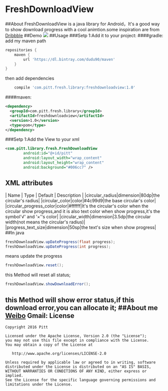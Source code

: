 # FreshDownloadView
##About
FreshDownloadView is a java library for Android，It's a good way to show download progress with a cool animtion.some inspiration are from
[Dribbble](https://dribbble.com/shots/2939772--Daily-gif-Download)
##Demo
![](https://github.com/dudu90/FreshDownloadView/blob/master/screen/screen.gif)
##Usage
###Setp 1:Add it to your project:
####gradle:
add my maven path
```groovy
repositories {
    maven {
        url 'https://dl.bintray.com/dudu90/maven'
    }
}
```
then add dependencies
```groovy
	compile 'com.pitt.fresh.library:freshdownloadview:1.0'
```
####maven:
```xml
<dependency>
  <groupId>com.pitt.fresh.library</groupId>
  <artifactId>freshdownloadview</artifactId>
  <version>1.0</version>
  <type>pom</type>
</dependency>
```
###Setp 1:Add the View to your xml
```xml
<com.pitt.library.fresh.FreshDownloadView
        android:id="@+id/pitt"
        android:layout_width="wrap_content"
        android:layout_height="wrap_content"
        android:background="#006cc7" />
```
## XML attributes
| Name | Type | Default | Description |
|circular_radius|dimension|80dp|the circular's radius|
|circular_color|color|#4c99d9|the base circular's color|
|circular_progress_color|color|#ffffff|It's the circular's color when the circular show progress,and it is also text color when show progress,it's the symbol'√' and '×''s color|
|circular_width|dimension|3.5dp|the circular width(not means the circular's radius)|
|progress_text_size|dimension|50sp|the text's size when show progress|
##In java
```java
freshDownloadView.upDateProgress(float progress);
freshDownloadView.upDateProgress(int progress);
```
means update the progress
```java
freshDownloadView.reset();
```
this Method will reset all status;
```java
freshDownloadView.showDownloadError();
```
this Method will show error status,if this download error,you can allocate it;
##About me
[Weibo](http://weibo.com/5851968288)
Gmail:[](fengshengq@gmail.com)
License
-------

    Copyright 2016 Pitt

    Licensed under the Apache License, Version 2.0 (the "License");
    you may not use this file except in compliance with the License.
    You may obtain a copy of the License at

       http://www.apache.org/licenses/LICENSE-2.0

    Unless required by applicable law or agreed to in writing, software
    distributed under the License is distributed on an "AS IS" BASIS,
    WITHOUT WARRANTIES OR CONDITIONS OF ANY KIND, either express or implied.
    See the License for the specific language governing permissions and
    limitations under the License.